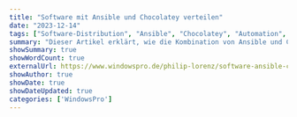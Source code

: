 ```yaml
---
title: "Software mit Ansible und Chocolatey verteilen"
date: "2023-12-14"
tags: ["Software-Distribution", "Ansible", "Chocolatey", "Automation", "Windows", "Scripting"]
summary: "Dieser Artikel erklärt, wie die Kombination von Ansible und Chocolatey zur Automatisierung der Software-Verteilung in Windows-Umgebungen genutzt werden kann. Er zeigt, wie man Pakete installiert, aktualisiert und überwacht."
showSummary: true
showWordCount: true
externalUrl: https://www.windowspro.de/philip-lorenz/software-ansible-chocolatey-verteilen
showAuthor: true
showDate: true
showDateUpdated: true
categories: ['WindowsPro']
---
```

